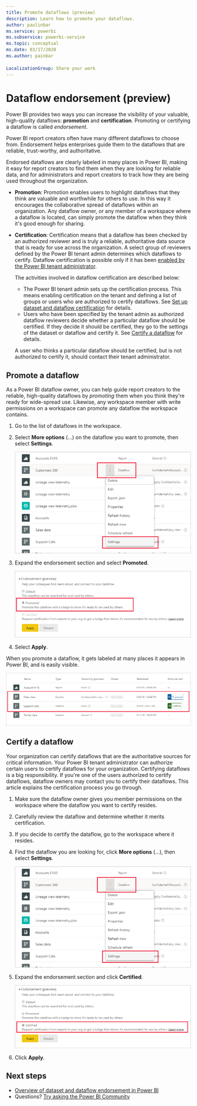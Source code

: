 ```yaml
---
title: Promote dataflows (preview)
description: Learn how to promote your dataflows.
author: paulinbar
ms.service: powerbi
ms.subservice: powerbi-service
ms.topic: conceptual
ms.date: 03/17/2020
ms.author: painbar

LocalizationGroup: Share your work
---
```

# Dataflow endorsement (preview)

Power BI provides two ways you can increase the visibility of your valuable, high-quality dataflows: **promotion** and **certification**. Promoting or certifying a dataflow is called *endorsement*.

Power BI report creators often have many different dataflows to choose from. Endorsement helps enterprises guide them to the dataflows that are reliable, trust-worthy, and authoritative.

Endorsed dataflows are clearly labeled in many places in Power BI, making it easy for report creators to find them when they are looking for reliable data, and for administrators and report creators to track how they are being used throughout the organization.

* **Promotion**: Promotion enables users to highlight dataflows that they think are valuable and worthwhile for others to use. In this way it encourages the collaborative spread of dataflows within an organization. Any dataflow owner, or any member of a workspace where a dataflow is located, can simply promote the dataflow when they think it's good enough for sharing.

* **Certification**: Certification means that a dataflow has been checked by an authorized reviewer and is truly a reliable, authoritative data source that is ready for use across the organization. A select group of reviewers defined by the Power BI tenant admin determines which dataflows to certify. Dataflow certification is possible only if it has been [enabled by the Power BI tenant administrator](../admin/service-admin-setup-certification.md).

   The activities involved in dataflow certification are described below:
   * The Power BI tenant admin sets up the certification process. This means enabling certification on the tenant and defining a list of groups or users who are authorized to certify dataflows. See [Set up dataset and dataflow certification](../admin/service-admin-setup-certification.md) for details.
   * Users who have been specified by the tenant admin as authorized dataflow reviewers decide whether a particular dataflow should be certified. If they decide it should be certified, they go to the settings of the dataset or dataflow and certify it. See [Certify a dataflow](#certify-a-dataflow) for details.

   A user who thinks a particular dataflow should be certified, but is not authorized to certify it, should contact their tenant administrator.

## Promote a dataflow

As a Power BI dataflow owner, you can help guide report creators to the reliable, high-quality dataflows by *promoting* them when you think they're ready for wide-spread use. Likewise, any workspace member with write permissions on a workspace can promote any dataflow the workspace contains.

1. Go to the list of dataflows in the workspace.
 
1. Select **More options** (...) on the dataflow you want to promote, then select **Settings**.

    ![Select the ellipsis on the dataflow](media/service-dataflows-promote/power-bi-dataflow-settings.png)

1. Expand the endorsement section and select **Promoted**.

    ![Select Promoted and Apply](media/service-dataflows-promote/power-bi-dataflow-promoted-endorsement.png)

1. Select **Apply**.

When you promote a dataflow, it gets labeled at many places it appears in Power BI, and is easily visible.

![Promotion and Certification labels](media/service-dataflows-promote/power-bi-dataflow-labels.png)

## Certify a dataflow

Your organization can certify dataflows that are the authoritative sources for critical information. Your Power BI tenant administrator can authorize certain users to certify dataflows for your organization. Certifying dataflows is a big responsibility. If you're one of the users authorized to certify dataflows, dataflow owners may contact you to certify their dataflows. This article explains the certification process you go through.

1. Make sure the dataflow owner gives you member permissions on the workspace where the dataflow you want to certify resides. 

1. Carefully review the dataflow and determine whether it merits certification.

1. If you decide to certify the dataflow, go to the workspace where it resides.
 
1. Find the dataflow you are looking for, click **More options** (...), then select **Settings**.

    ![Select the ellipsis on the dataset or dataflow](media/service-dataflows-certify/service-dataflow-settings.png)

1. Expand the endorsement section and click **Certified**. 

    ![Click the Learn more link](media/service-dataflows-certify/service-certify-datasets-dataflows.png)

2. Click **Apply**.

## Next steps

* [Overview of dataset and dataflow endorsement in Power BI](../connect-data/service-dataset-dataflow-endorsement-overview.md)
* Questions? [Try asking the Power BI Community](https://community.powerbi.com/)